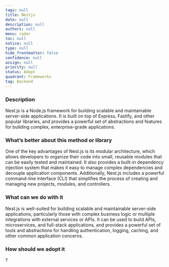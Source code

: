 ```yaml
---
tags: null
title: Nestjs
date: null
description: null
authors: null
menu: radar
toc: null
notice: null
type: null
hide_frontmatter: false
confidence: null
assign: null
priority: null
status: Adopt
quadrant: Frameworks
tag: Backend
---
```


<!-- table_of_contents e44c2e6d-bfe1-4732-8f81-52b846ce5b33 -->

### Description

Nest.js is a Node.js framework for building scalable and maintainable server-side applications. It is built on top of Express, Fastify, and other popular libraries, and provides a powerful set of abstractions and features for building complex, enterprise-grade applications.

### What’s better about this method or library

One of the key advantages of Nest.js is its modular architecture, which allows developers to organize their code into small, reusable modules that can be easily tested and maintained. It also provides a built-in dependency injection system that makes it easy to manage complex dependencies and decouple application components. Additionally, Nest.js includes a powerful command-line interface (CLI) that simplifies the process of creating and managing new projects, modules, and controllers.

### What can we do with it

Nest.js is well-suited for building scalable and maintainable server-side applications, particularly those with complex business logic or multiple integrations with external services or APIs. It can be used to build APIs, microservices, and full-stack applications, and provides a powerful set of tools and abstractions for handling authentication, logging, caching, and other common application concerns.

### How should we adopt it

?

<!-- child_database 7c422001-c1c0-4bc0-a39a-57b1e75d2214 -->
